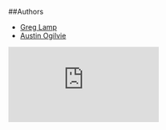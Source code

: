 ##Authors

- [Greg Lamp](https://github.com/glamp)
- [Austin Ogilvie](https://github.com/hernamesbarbara)



[![Analytics](https://ga-beacon.appspot.com/UA-46996803-1/ggplot/AUTHORS.md)](https://github.com/yhat/ggplot)
